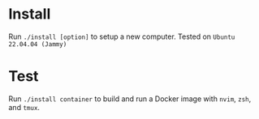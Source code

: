 # Install

Run `./install [option]` to setup a new computer. Tested on `Ubuntu 22.04.04 (Jammy)`

# Test

Run `./install container` to build and run a Docker image with `nvim`, `zsh`, and `tmux`.

